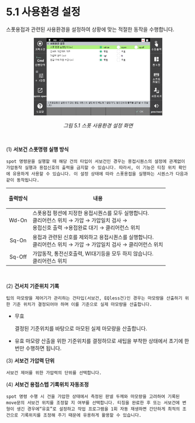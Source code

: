 ﻿# 5.1 사용환경 설정

스폿용접과 관련된 사용환경을 설정하여 상황에 맞는 적절한 동작을 수행합니다.

<p align="center">
 <img src="../_assets/image_20.png" width="70%"></img>
 <em><p align="center">그림 5.1 스폿 사용환경 설정 화면</p></em>
</p>

</br>

(1)  **서보건 스폿명령 실행 방식**
    
    spot 명령문을 실행할 때 해당 건의 타입이 서보건인 경우는 용접시퀀스의 설정에 관계없이 가압동작 실행과 용접신호의 출력을 금지할 수 있습니다. 따라서, 이 기능은 티칭 위치 확인에 유용하게 사용할 수 있습니다. 이 설정 상태에 따라 스폿용접을 실행하는 시퀀스가 다음과 같이 동작됩니다.



<center>

|출력방식| <p align=center> 내용 </p>|  
|:---:|----------------------------------------------------|  
|Wd-On|스폿용접 펑션에 지정한 용접시퀀스를 모두 실행합니다. </br> 클리어런스 위치 → 가압 → 가압일치 검사 → </br> 용접신호 출력 →용접완료 대기 → 클리어런스 위치 |
|Sq-On|용접과 관련된 신호를 제외하고 용접시퀀스를 실행합니다. </br> 클리어런스 위치 → 가압 → 가압일치 검사 → 클리어런스 위치|
|Sq-Off|가압동작, 통전신호출력, WI대기등을 모두 하지 않습니다.</br>클리어런스 위치|

</center>


</br>

(2)  **건서치 기준위치 기록**

    팁의 마모량을 제어기가 관리하는 건타입(서보건, EQless건)인 경우는 마모량을 산출하기 위한 기준 위치가 결정되어야 하며 이를 기준으로 실제 마모량을 산출합니다.
    
-   무효
  
      결정된 기준위치를 바탕으로 마모된 실제 마모량을 산출합니다.
-   유효
      마모량 산출을 위한 기준위치를 결정하므로 새팁을 부착한 상태에서 초기에 한번만 수행하면 됩니다.


(3)  **서보건 가압력 단위**

    서보건 제어를 위한 가압력의 단위를 선택합니다.
(4)  **서보건 용접스텝 기록위치 자동조정**

    spot 명령 수행 시 건을 가압한 상태에서 측정된 판넬 두께와 마모량을 고려하여 기록된 move문의 서보건 위치를 조정할 지 여부를 선택합니다. 티칭을 완료한 후 또는 서보건에 변형이 생긴 경우에“유효”로 설정하고 작업 프로그램을 1회 자동 재생하면 간단하게 최적의 조건으로 기록위치를 조정해 주기 때문에 유용하게 활용할 수 있습니다.

